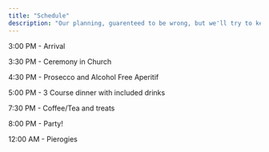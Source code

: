 ```yaml
---
title: "Schedule"
description: "Our planning, guarenteed to be wrong, but we'll try to keep to it anyways."
---
```

3:00 PM - Arrival

3:30 PM  - Ceremony in Church

4:30 PM  - Prosecco and Alcohol Free Aperitif

5:00 PM - 3 Course dinner with included drinks

7:30 PM - Coffee/Tea and treats

8:00 PM - Party!

12:00 AM - Pierogies
